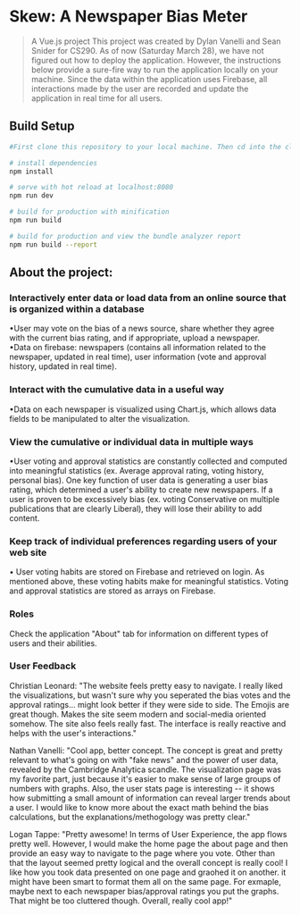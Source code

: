 # Skew: A Newspaper Bias Meter

> A Vue.js project
> This project was created by Dylan Vanelli and Sean Snider for CS290.
> As of now (Saturday March 28), we have not figured out how to deploy the application.
> However, the instructions below provide a sure-fire way to run the application locally on your machine. Since the data within the application uses Firebase, all interactions made by the user are recorded and update the application in real time for all users.

## Build Setup

``` bash
#First clone this repository to your local machine. Then cd into the clone's directory and do the following:

# install dependencies
npm install

# serve with hot reload at localhost:8080
npm run dev

# build for production with minification
npm run build

# build for production and view the bundle analyzer report
npm run build --report
```

## About the project: 

### Interactively enter data or load data from an online source that is organized within a database
•User may vote on the bias of a news source, share whether they agree with the current bias rating, and if appropriate, upload a newspaper.<br>
•Data on firebase: newspapers (contains all information related to the newspaper, updated in real time), user information (vote and approval history, updated in real time).<br>
### Interact with the cumulative data in a useful way
•Data on each newspaper is visualized using Chart.js, which allows data fields to be manipulated to alter the visualization.<br>
### View the cumulative or individual data in multiple ways
•User voting and approval statistics are constantly collected and computed into meaningful statistics (ex. Average approval rating, voting history, personal bias). One key function of user data is generating a user bias rating, which determined a user's ability to create new newspapers. If a user is proven to be excessively bias (ex. voting Conservative on multiple publications that are clearly Liberal), they will lose their ability to add content.<br>
### Keep track of individual preferences regarding users of your web site<br>
• User voting habits are stored on Firebase and retrieved on login. As mentioned above, these voting habits make for meaningful statistics. Voting and approval statistics are stored as arrays on Firebase.<br>

### Roles

Check the application "About" tab for information on different types of users and their abilities.

### User Feedback

Christian Leonard: "The website feels pretty easy to navigate. I really liked the visualizations, but wasn't sure why you seperated the bias votes and the approval ratings... might look better if they were side to side. The Emojis are great though. Makes the site seem modern and social-media oriented somehow. The site also feels really fast. The interface is really reactive and helps with the user's interactions."

Nathan Vanelli: "Cool app, better concept. The concept is great and pretty relevant to what's going on with "fake news" and the power of user data, revealed by the Cambridge Analytica scandle. The visualization page was my favorite part, just because it's easier to make sense of large groups of numbers with graphs. Also, the user stats page is interesting -- it shows how submitting a small amount of information can reveal larger trends about a user. I would like to know more about the exact math behind the bias calculations, but the explanations/methogology was pretty clear."

Logan Tappe: "Pretty awesome! In terms of User Experience, the app flows pretty well. However, I would make the home page the about page and then provide an easy way to navigate to the page where you vote. Other than that the layout seemed pretty logical and the overall concept is really cool! I like how you took data presented on one page and graohed it on another. it might have been smart to format them all on the same page. For exmaple, maybe next to each newspaper bias/approval ratings you put the graphs. That might be too cluttered though. Overall, really cool app!"

